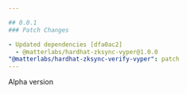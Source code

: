 ```yaml
---

## 0.0.1
### Patch Changes

- Updated dependencies [dfa0ac2]
  - @matterlabs/hardhat-zksync-vyper@1.0.0
"@matterlabs/hardhat-zksync-verify-vyper": patch
---
```


Alpha version

